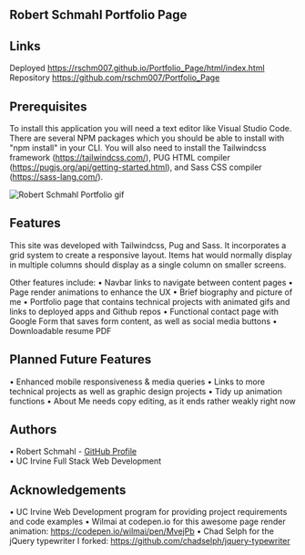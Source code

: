 Robert Schmahl Portfolio Page
-----------------------------


Links
-----------------------------
Deployed <a href="https://rschm007.github.io/Portfolio_Page/html/index.html">https://rschm007.github.io/Portfolio_Page/html/index.html</a>
<br>
Repository <a href="https://github.com/rschm007/Portfolio_Page">https://github.com/rschm007/Portfolio_Page</a>

Prerequisites
-----------------------------

To install this application you will need a text editor like Visual Studio Code. There are several NPM packages which you should be able to install with "npm install" in your CLI. You will also need to install the Tailwindcss framework (https://tailwindcss.com/), PUG HTML compiler (https://pugjs.org/api/getting-started.html), and Sass CSS compiler (https://sass-lang.com/).


<img src="https://raw.githubusercontent.com/rschm007/Portfolio_Page/master/assets/imgs/portfolio_gif-1.gif" alt="Robert Schmahl Portfolio gif" style="max-width:100%;">


Features
-----------------------------
This site was developed with Tailwindcss, Pug and Sass. It incorporates a grid system to create a responsive layout. Items hat would normally display in multiple columns should display as a single column on smaller screens.

Other features include:
• Navbar links to navigate between content pages
• Page render animations to enhance the UX
• Brief biography and picture of me
• Portfolio page that contains technical projects with animated gifs and links to deployed apps and Github repos
• Functional contact page with Google Form that saves form content, as well as social media buttons
• Downloadable resume PDF

Planned Future Features
-----------------------------
• Enhanced mobile responsiveness & media queries
• Links to more technical projects as well as graphic design projects
• Tidy up animation functions
• About Me needs copy editing, as it ends rather weakly right now


Authors
-----------------------------
• Robert Schmahl - <a href="https://github.com/rschm007">GitHub Profile</a>
<br>
• UC Irvine Full Stack Web Development
<br>

Acknowledgements
-----------------------------
• UC Irvine Web Development program for providing project requirements and code examples
• Wilmai at codepen.io for this awesome page render animation: https://codepen.io/wilmai/pen/MvejPb
• Chad Selph for the jQuery typewriter I forked: https://github.com/chadselph/jquery-typewriter

